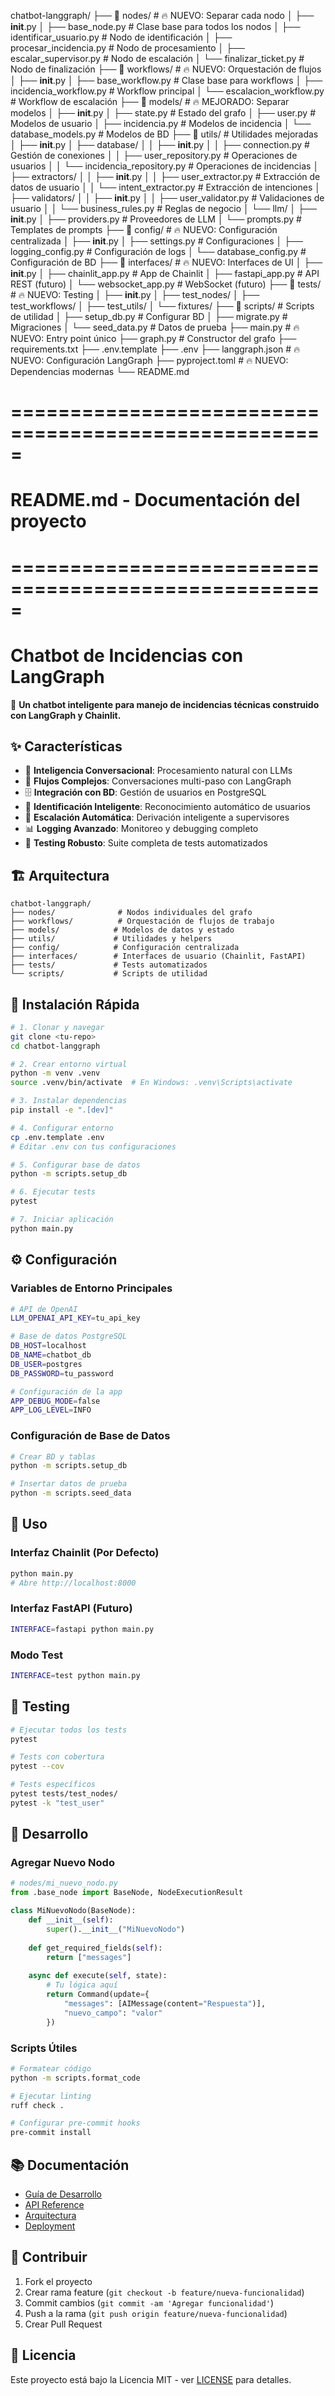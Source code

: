 chatbot-langgraph/
├── 📁 nodes/                          # 🔥 NUEVO: Separar cada nodo
│   ├── __init__.py
│   ├── base_node.py                   # Clase base para todos los nodos
│   ├── identificar_usuario.py         # Nodo de identificación
│   ├── procesar_incidencia.py         # Nodo de procesamiento
│   ├── escalar_supervisor.py          # Nodo de escalación
│   └── finalizar_ticket.py            # Nodo de finalización
├── 📁 workflows/                      # 🔥 NUEVO: Orquestación de flujos
│   ├── __init__.py
│   ├── base_workflow.py               # Clase base para workflows
│   ├── incidencia_workflow.py         # Workflow principal
│   └── escalacion_workflow.py         # Workflow de escalación
├── 📁 models/                         # 🔥 MEJORADO: Separar modelos
│   ├── __init__.py
│   ├── state.py                       # Estado del grafo
│   ├── user.py                        # Modelos de usuario
│   ├── incidencia.py                  # Modelos de incidencia
│   └── database_models.py             # Modelos de BD
├── 📁 utils/                          # Utilidades mejoradas
│   ├── __init__.py
│   ├── database/
│   │   ├── __init__.py
│   │   ├── connection.py              # Gestión de conexiones
│   │   ├── user_repository.py         # Operaciones de usuarios
│   │   └── incidencia_repository.py   # Operaciones de incidencias
│   ├── extractors/
│   │   ├── __init__.py
│   │   ├── user_extractor.py          # Extracción de datos de usuario
│   │   └── intent_extractor.py        # Extracción de intenciones
│   ├── validators/
│   │   ├── __init__.py
│   │   ├── user_validator.py          # Validaciones de usuario
│   │   └── business_rules.py          # Reglas de negocio
│   └── llm/
│       ├── __init__.py
│       ├── providers.py               # Proveedores de LLM
│       └── prompts.py                 # Templates de prompts
├── 📁 config/                         # 🔥 NUEVO: Configuración centralizada
│   ├── __init__.py
│   ├── settings.py                    # Configuraciones
│   ├── logging_config.py              # Configuración de logs
│   └── database_config.py             # Configuración de BD
├── 📁 interfaces/                     # 🔥 NUEVO: Interfaces de UI
│   ├── __init__.py
│   ├── chainlit_app.py                # App de Chainlit
│   ├── fastapi_app.py                 # API REST (futuro)
│   └── websocket_app.py               # WebSocket (futuro)
├── 📁 tests/                          # 🔥 NUEVO: Testing
│   ├── __init__.py
│   ├── test_nodes/
│   ├── test_workflows/
│   ├── test_utils/
│   └── fixtures/
├── 📁 scripts/                        # Scripts de utilidad
│   ├── setup_db.py                    # Configurar BD
│   ├── migrate.py                     # Migraciones
│   └── seed_data.py                   # Datos de prueba
├── main.py                            # 🔥 NUEVO: Entry point único
├── graph.py                           # Constructor del grafo
├── requirements.txt
├── .env.template
├── .env
├── langgraph.json                     # 🔥 NUEVO: Configuración LangGraph
├── pyproject.toml                     # 🔥 NUEVO: Dependencias modernas
└── README.md



# =====================================================
# README.md - Documentación del proyecto
# =====================================================
# Chatbot de Incidencias con LangGraph

🤖 **Un chatbot inteligente para manejo de incidencias técnicas construido con LangGraph y Chainlit.**

## ✨ Características

- 🧠 **Inteligencia Conversacional**: Procesamiento natural con LLMs
- 🔄 **Flujos Complejos**: Conversaciones multi-paso con LangGraph  
- 🗄️ **Integración con BD**: Gestión de usuarios en PostgreSQL
- 🎯 **Identificación Inteligente**: Reconocimiento automático de usuarios
- 🔧 **Escalación Automática**: Derivación inteligente a supervisores
- 📊 **Logging Avanzado**: Monitoreo y debugging completo
- 🧪 **Testing Robusto**: Suite completa de tests automatizados

## 🏗️ Arquitectura

```
chatbot-langgraph/
├── nodes/              # Nodos individuales del grafo
├── workflows/          # Orquestación de flujos de trabajo  
├── models/            # Modelos de datos y estado
├── utils/             # Utilidades y helpers
├── config/            # Configuración centralizada
├── interfaces/        # Interfaces de usuario (Chainlit, FastAPI)
├── tests/             # Tests automatizados
└── scripts/           # Scripts de utilidad
```

## 🚀 Instalación Rápida

```bash
# 1. Clonar y navegar
git clone <tu-repo>
cd chatbot-langgraph

# 2. Crear entorno virtual
python -m venv .venv
source .venv/bin/activate  # En Windows: .venv\Scripts\activate

# 3. Instalar dependencias
pip install -e ".[dev]"

# 4. Configurar entorno
cp .env.template .env
# Editar .env con tus configuraciones

# 5. Configurar base de datos
python -m scripts.setup_db

# 6. Ejecutar tests
pytest

# 7. Iniciar aplicación
python main.py
```

## ⚙️ Configuración

### Variables de Entorno Principales

```bash
# API de OpenAI
LLM_OPENAI_API_KEY=tu_api_key

# Base de datos PostgreSQL  
DB_HOST=localhost
DB_NAME=chatbot_db
DB_USER=postgres
DB_PASSWORD=tu_password

# Configuración de la app
APP_DEBUG_MODE=false
APP_LOG_LEVEL=INFO
```

### Configuración de Base de Datos

```bash
# Crear BD y tablas
python -m scripts.setup_db

# Insertar datos de prueba
python -m scripts.seed_data
```

## 🎯 Uso

### Interfaz Chainlit (Por Defecto)
```bash
python main.py
# Abre http://localhost:8000
```

### Interfaz FastAPI (Futuro)
```bash
INTERFACE=fastapi python main.py
```

### Modo Test
```bash
INTERFACE=test python main.py
```

## 🧪 Testing

```bash
# Ejecutar todos los tests
pytest

# Tests con cobertura
pytest --cov

# Tests específicos
pytest tests/test_nodes/
pytest -k "test_user"
```

## 🔧 Desarrollo

### Agregar Nuevo Nodo

```python
# nodes/mi_nuevo_nodo.py
from .base_node import BaseNode, NodeExecutionResult

class MiNuevoNodo(BaseNode):
    def __init__(self):
        super().__init__("MiNuevoNodo")
    
    def get_required_fields(self):
        return ["messages"]
    
    async def execute(self, state):
        # Tu lógica aquí
        return Command(update={
            "messages": [AIMessage(content="Respuesta")],
            "nuevo_campo": "valor"
        })
```

### Scripts Útiles

```bash
# Formatear código
python -m scripts.format_code

# Ejecutar linting
ruff check .

# Configurar pre-commit hooks
pre-commit install
```

## 📚 Documentación

- [Guía de Desarrollo](docs/development.md)
- [API Reference](docs/api.md) 
- [Arquitectura](docs/architecture.md)
- [Deployment](docs/deployment.md)

## 🤝 Contribuir

1. Fork el proyecto
2. Crear rama feature (`git checkout -b feature/nueva-funcionalidad`)
3. Commit cambios (`git commit -am 'Agregar funcionalidad'`)
4. Push a la rama (`git push origin feature/nueva-funcionalidad`)
5. Crear Pull Request

## 📄 Licencia

Este proyecto está bajo la Licencia MIT - ver [LICENSE](LICENSE) para detalles.